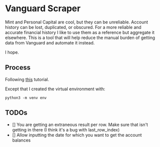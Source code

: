# Vanguard Scraper

Mint and Personal Capital are cool, but they can be unreliable. Account history can be lost, duplicated, or obscured. For a more reliable and accurate financial history I like to use them as a reference but aggregate it elsewhere. This is a tool that will help reduce the manual burden of getting data from Vanguard and automate it instead.

I hope.

## Process

Following [this](https://medium.com/the-andela-way/introduction-to-web-scraping-using-selenium-7ec377a8cf72) tutorial.

Except that I created the virtual environment with:

```
python3 -m venv env
```

## TODOs
- [] You are getting an extraneous result per row. Make sure that isn't getting in there (I think it's a bug with last_row_index)
- [] Allow inputting the date for which you want to get the account balances